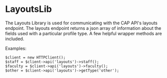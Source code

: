 # LayoutsLib

The Layouts Library is used for communicating with the CAP API's layouts
endpoint. The layouts endpoint returns a json array of information about
the fields used with a particular profile type. A few helpful wrapper methods
are included.

Examples:

    $client = new HTTPClient();
    $staff = $client->api('layouts')->staff();
    $faculty = $client->api('layouts')->faculty();
    $other = $client->api('layouts')->getType('other');
